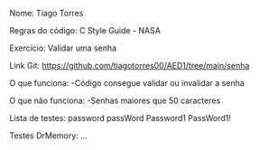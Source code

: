 Nome: Tiago Torres

Regras do código: C Style Guide - NASA

Exercício: Validar uma senha

Link Git: https://github.com/tiagotorres00/AED1/tree/main/senha

O que funciona: 
-Código consegue validar ou invalidar a senha

O que não funciona:
-Senhas maiores que 50 caracteres

Lista de testes:
    password
    passWord
    Password1
    PassWord1!

Testes DrMemory:
    ...
